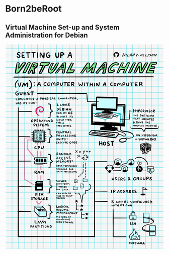 # Born2beRoot
## Virtual Machine Set-up and System Administration for Debian


![Infographic: Setting up a Virtual Machine](https://raw.githubusercontent.com/hilary-allison/Born2beRoot/main/setting-up-a-virtual-machine.jpg)
